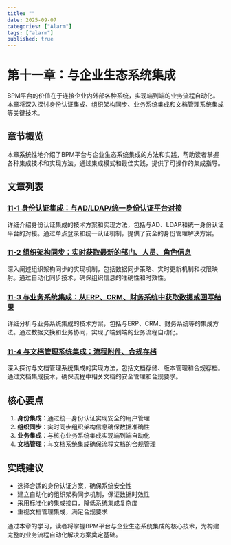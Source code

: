 ```yaml
---
title: ""
date: 2025-09-07
categories: ["Alarm"]
tags: ["alarm"]
published: true
---
```

# 第十一章：与企业生态系统集成

BPM平台的价值在于连接企业内外部各种系统，实现端到端的业务流程自动化。本章将深入探讨身份认证集成、组织架构同步、业务系统集成和文档管理系统集成等关键技术。

## 章节概览

本章系统性地介绍了BPM平台与企业生态系统集成的方法和实践，帮助读者掌握各种集成技术和实现方法。通过集成模式和最佳实践，提供了可操作的集成指导。

## 文章列表

### [11-1 身份认证集成：与AD/LDAP/统一身份认证平台对接](1-11-1-identity-authentication-integration.md)
详细介绍身份认证集成的技术方案和实现方法，包括与AD、LDAP和统一身份认证平台的对接。通过单点登录和统一认证机制，提供了安全的身份管理解决方案。

### [11-2 组织架构同步：实时获取最新的部门、人员、角色信息](1-11-2-organizational-structure-synchronization.md)
深入阐述组织架构同步的实现机制，包括数据同步策略、实时更新机制和权限映射。通过自动化同步技术，确保组织信息的准确性和时效性。

### [11-3 与业务系统集成：从ERP、CRM、财务系统中获取数据或回写结果](1-11-3-business-system-integration.md)
详细分析与业务系统集成的技术方案，包括与ERP、CRM、财务系统等的集成方法。通过数据交换和业务协同，实现了端到端的业务流程自动化。

### [11-4 与文档管理系统集成：流程附件、合规存档](1-11-4-document-management-system-integration.md)
深入探讨与文档管理系统集成的实现方法，包括文档存储、版本管理和合规存档。通过文档集成技术，确保流程中相关文档的安全管理和合规要求。

## 核心要点

1. **身份集成**：通过统一身份认证实现安全的用户管理
2. **组织同步**：实时同步组织架构信息确保数据准确性
3. **业务集成**：与核心业务系统集成实现端到端自动化
4. **文档管理**：与文档系统集成确保流程文档的合规管理

## 实践建议

- 选择合适的身份认证方案，确保系统安全性
- 建立自动化的组织架构同步机制，保证数据时效性
- 采用标准化的集成接口，降低系统集成复杂度
- 重视文档管理集成，满足合规要求

通过本章的学习，读者将掌握BPM平台与企业生态系统集成的核心技术，为构建完整的业务流程自动化解决方案奠定基础。